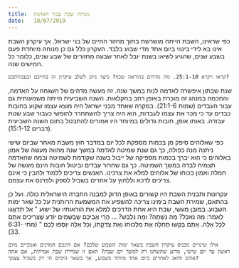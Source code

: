 ```yaml
---
title:  מנוחת שבת עבור האדמה
date:   18/07/2019
---
```


כפי שראינו, השבת הייתה מושרשת בתוך מחזור החיים של בני ישראל. אך עיקרון השבת אינו בא לידי ביטוי ביום אחד מדי שבוע בלבד. העקרון כלל גם כן מנוחה מיוחדת פעם בשבע שנים, שהגיע לשיאו בשנת יובל לאחר שבעה מחזורים של שבע שנים, כלומר כל חמישים שנה. 

`קראו ויקרא 25:1-10. מה מדהים בהוראה שכזו? כיצד ניתן לשלב עיקרון זה בחייכם ובעבודתכם?`

שנת שבתון איפשרה לאדמה לנוח במשך שנה. זה מעשה מדהים של השגחה על האדמה, והחכמה במנהג זה מוכרת באופן רחב בחקלאות. השנה השביעית הייתה משמעותית גם עבור העבדים (שמות 21:1-6). במקרה שאחד מבני ישראל היה מוצא עצמו שקוע בחובות כבדים עד כי מכר את עצמו לעבדות, הוא היה צריך להשתחרר לחופשי כעבור שבע שנות עבודה. באותו אופן, חובות גדולים במיוחד היו אמורים להתבטל בתום השנה השביעית (דברים 15:1-12). 

כפי שאלוהים סיפק מן בכמות מספקת לכל יום במדבר חוץ משבת מאחר שביום שישי ניתנה מנה כפולה, כך גם שנת שמיטה לאדמה במשך שנה מהווה מעשה של אמון באלוהים כי הוא יברך בכמות מספיקה של ייבול בשנה שקודמת לשמיטה ובמה שהאדמה תצמיח לבדה במשך השמיטה. כך גם שחרור עבדים וביטול חובות הינם מעשה של חמלה ואמון בכוחו של אלוהים למלא את צרכינו. האנשים צריכים ללמוד ולהבין כי אינם צריכים לדכא וללחוץ על אחרים בשביל לספק ולפרנס את עצמם.

עקרונות ותבנית השבת היו קשורים באופן הדוק למבנה החברה הישראלית כולה. ועל כן בהתאם, שמירת השבת בימינו צריכה להשפיע את המשמעת הרוחנית על כל שאר ימות השבוע. במובן מעשי, שבת היא אחת הדרכים למלא את הוראותיו של ישוע " אַל תִּדְאֲגוּ לֵאמֹר: מַה נֹּאכַל? מַה נִּשְׁתֶּה? וּמַה נִּלְבַּשׁ? ... הֲרֵי אֲבִיכֶם שֶׁבַּשָּׁמַיִם יוֹדֵעַ שֶׁצְּרִיכִים אַתֶּם לְכָל אֵלֶּה.  אַתֶּם בַּקְּשׁוּ תְּחִלָּה אֶת מַלְכוּתוֹ וְאֶת צִדְקָתוֹ, וְכָל אֵלֶּה יִוָּסְפוּ לָכֶם " (מתי 6:31-33).

`אילו שינויים מכניס עיקרון השבת בשאר ימות השבוע שלכם? אם הינכם חמדנים ואנוכיים מיום ראשון עד יום שישי, מדוע שתשתנו רק למשך יום שבת? האם זו שמירת שבת אמיתית, אם אתה אוהב ודואג לאחרים ביום אחד מיוחד בשבוע, אך בשאר הימים חי רק בשביל עצמך?`